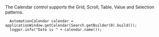The Calendar control supports the Grid, Scroll, Table, Value and Selection patterns. 

```
  AutomationCalendar calendar = applicationWindow.getCalendar(Search.getBuilder(0).build());
  logger.info("Date is " + calendar.name());
```